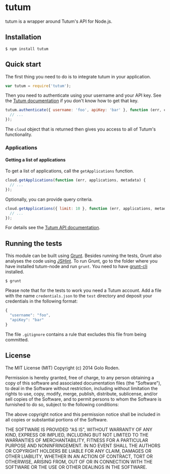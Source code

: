 # tutum

tutum is a wrapper around Tutum's API for Node.js.

## Installation

    $ npm install tutum

## Quick start

The first thing you need to do is to integrate tutum in your application.

```javascript
var tutum = require('tutum');
```

Then you need to authenticate using your username and your API key. See the [Tutum documentation](http://docs.tutum.co/) if you don't know how to get that key.

```javascript
tutum.authenticate({ username: 'foo', apiKey: 'bar' }, function (err, cloud) {
  // ...
});
```

The `cloud` object that is returned then gives you access to all of Tutum's functionality.

### Applications

#### Getting a list of applications

To get a list of applications, call the `getApplications` function.

```javascript
cloud.getApplications(function (err, applications, metadata) {
  // ...
});
```

Optionally, you can provide query criteria.

```javascript
cloud.getApplications({ limit: 10 }, function (err, applications, metadata) {
  // ...
});
```

For details see the [Tutum API documentation](http://docs.tutum.co/reference/api/#list-all-applications).

## Running the tests

This module can be built using [Grunt](http://gruntjs.com/). Besides running the tests, Grunt also analyses the code using [JSHint](http://jshint.com/). To run Grunt, go to the folder where you have installed tutum-node and run `grunt`. You need to have [grunt-cli](https://github.com/gruntjs/grunt-cli) installed.

    $ grunt

Please note that for the tests to work you need a Tutum account. Add a file with the name `credentials.json` to the `test` directory and deposit your credentials in the following format:

```javascript
{
  "username": "foo",
  "apiKey": "bar"
}
```

The file `.gitignore` contains a rule that excludes this file from being committed.

## License

The MIT License (MIT)
Copyright (c) 2014 Golo Roden.

Permission is hereby granted, free of charge, to any person obtaining a copy of this software and associated documentation files (the "Software"), to deal in the Software without restriction, including without limitation the rights to use, copy, modify, merge, publish, distribute, sublicense, and/or sell copies of the Software, and to permit persons to whom the Software is furnished to do so, subject to the following conditions:

The above copyright notice and this permission notice shall be included in all copies or substantial portions of the Software.

THE SOFTWARE IS PROVIDED "AS IS", WITHOUT WARRANTY OF ANY KIND, EXPRESS OR IMPLIED, INCLUDING BUT NOT LIMITED TO THE WARRANTIES OF MERCHANTABILITY, FITNESS FOR A PARTICULAR PURPOSE AND NONINFRINGEMENT. IN NO EVENT SHALL THE AUTHORS OR COPYRIGHT HOLDERS BE LIABLE FOR ANY CLAIM, DAMAGES OR OTHER LIABILITY, WHETHER IN AN ACTION OF CONTRACT, TORT OR OTHERWISE, ARISING FROM, OUT OF OR IN CONNECTION WITH THE SOFTWARE OR THE USE OR OTHER DEALINGS IN THE SOFTWARE.
